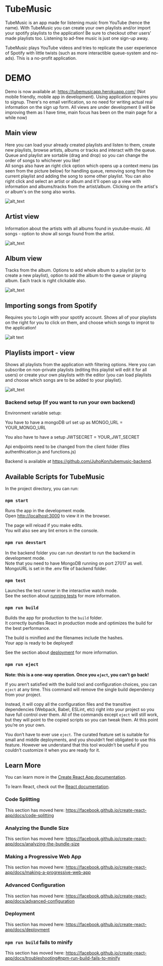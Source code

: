 # TubeMusic

TubeMusic is an app made for listening music from YouTube (hence the name). With TubeMusic you can create your own playlists and/or import your spotify playlists to the application! Be sure to checkout other users' made playlists too. Listening to ad-free music is just one sign-up away.

TubeMusic plays YouTube videos and tries to replicate the user experience of Spotify with little twists (such as more interactible queue-system and no-ads). This is a no-profit application.

# DEMO

Demo is now available at: https://tubemusicapp.herokuapp.com/ (Not mobile friendly, mobile app in development). Using application requires you to signup. There's no email verification, so no need for writing actual real information on the sign up form. All views are under development (I will be improving them as I have time, main focus has been on the main page for a while now)

## Main view

Here you can load your already created playlists and listen to them, create new playlists, browse artists, albums or tracks and interact with the queue. Queue and playlist are sortable (drag and drop) so you can change the order of songs to whichever you like! <br />
All songs also have an right click option which opens up a context menu (as seen from the picture below) for handling queue, removing song from the current playlist and adding the song to some other playlist. You can also right click and select an artist or album and it'll open up a view with information and albums/tracks from the artist/album. Clicking on the artist's or album's on the song also works.<br />

![alt_text](https://i.ibb.co/ZM9B3n3/kuva333.png)

## Artist view

Information about the artists with all albums found in youtube-music. All songs - option to show all songs found from the artist.<br />

![alt_text](https://i.ibb.co/zZ9P7pN/kuva3.png)

## Album view

Tracks from the album. Options to add whole album to a playlist (or to create a new playlist), option to add the album to the queue or playing album. Each track is right clickable also.<br />

![alt_text](https://i.ibb.co/c28ND5v/kuva55.png)

## Importing songs from Spotify

Requires you to Login with your spotify account. Shows all of your playlists on the right for you to click on them, and choose which songs to improt to the application!<br />

![alt text](https://i.ibb.co/Wnhh1QG/kuva1.png)

## Playlists import - view

Shows all playlists from the application with filtering options. Here you can subscribe on non-private playlists (editing this playlist will edit it for all users) or create your own playlists with the editor (you can load playlists and choose which songs are to be added to your playlist).<br />

![alt_text](https://i.ibb.co/5TqBNv8/123123.png)

### Backend setup (If you want to run your own backend)

Environment variable setup:

You have to have a mongoDB url set up as MONGO_URL = YOUR_MONGO_URL

You also have to have a setup JWTSECRET = YOUR_JWT_SECRET

Api endpoints need to be changed from the client folder (files authenthication.js and functions.js)

Backend is available at https://github.com/JuhoKon/tubemusic-backend.

## Available Scripts for TubeMusic

In the project directory, you can run:

### `npm start`

Runs the app in the development mode.<br />
Open [http://localhost:3000](http://localhost:3000) to view it in the browser.

The page will reload if you make edits.<br />
You will also see any lint errors in the console.

### `npm run devstart`

In the backend folder you can run devstart to run the backend in development mode.<br />
Note that you need to have MongoDB running on port 27017 as well. MongoURL is set in the .env file of backend folder.

### `npm test`

Launches the test runner in the interactive watch mode.<br />
See the section about [running tests](https://facebook.github.io/create-react-app/docs/running-tests) for more information.

### `npm run build`

Builds the app for production to the `build` folder.<br />
It correctly bundles React in production mode and optimizes the build for the best performance.

The build is minified and the filenames include the hashes.<br />
Your app is ready to be deployed!

See the section about [deployment](https://facebook.github.io/create-react-app/docs/deployment) for more information.

### `npm run eject`

**Note: this is a one-way operation. Once you `eject`, you can’t go back!**

If you aren’t satisfied with the build tool and configuration choices, you can `eject` at any time. This command will remove the single build dependency from your project.

Instead, it will copy all the configuration files and the transitive dependencies (Webpack, Babel, ESLint, etc) right into your project so you have full control over them. All of the commands except `eject` will still work, but they will point to the copied scripts so you can tweak them. At this point you’re on your own.

You don’t have to ever use `eject`. The curated feature set is suitable for small and middle deployments, and you shouldn’t feel obligated to use this feature. However we understand that this tool wouldn’t be useful if you couldn’t customize it when you are ready for it.

## Learn More

You can learn more in the [Create React App documentation](https://facebook.github.io/create-react-app/docs/getting-started).

To learn React, check out the [React documentation](https://reactjs.org/).

### Code Splitting

This section has moved here: https://facebook.github.io/create-react-app/docs/code-splitting

### Analyzing the Bundle Size

This section has moved here: https://facebook.github.io/create-react-app/docs/analyzing-the-bundle-size

### Making a Progressive Web App

This section has moved here: https://facebook.github.io/create-react-app/docs/making-a-progressive-web-app

### Advanced Configuration

This section has moved here: https://facebook.github.io/create-react-app/docs/advanced-configuration

### Deployment

This section has moved here: https://facebook.github.io/create-react-app/docs/deployment

### `npm run build` fails to minify

This section has moved here: https://facebook.github.io/create-react-app/docs/troubleshooting#npm-run-build-fails-to-minify
